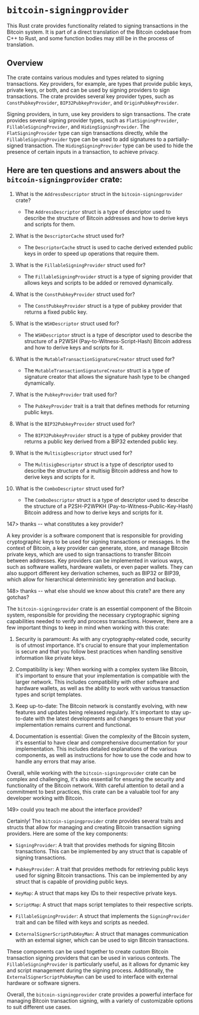 # `bitcoin-signingprovider`

This Rust crate provides functionality related to
signing transactions in the Bitcoin system. It is
part of a direct translation of the Bitcoin
codebase from C++ to Rust, and some function
bodies may still be in the process of translation.

## Overview

The crate contains various modules and types
related to signing transactions. Key providers,
for example, are types that provide public keys,
private keys, or both, and can be used by signing
providers to sign transactions. The crate provides
several key provider types, such as
`ConstPubkeyProvider`, `BIP32PubkeyProvider`, and
`OriginPubkeyProvider`.

Signing providers, in turn, use key providers to
sign transactions. The crate provides several
signing provider types, such as
`FlatSigningProvider`, `FillableSigningProvider`,
and `HidingSigningProvider`. The
`FlatSigningProvider` type can sign transactions
directly, while the `FillableSigningProvider` type
can be used to add signatures to
a partially-signed transaction. The
`HidingSigningProvider` type can be used to hide
the presence of certain inputs in a transaction,
to achieve privacy.

## Here are ten questions and answers about the `bitcoin-signingprovider` crate:

1. What is the `AddressDescriptor` struct in the
   `bitcoin-signingprovider` crate?

    - The `AddressDescriptor` struct is a type of
      descriptor used to describe the structure of
      Bitcoin addresses and how to derive keys and
      scripts for them.

2. What is the `DescriptorCache` struct used for?

    - The `DescriptorCache` struct is used to
      cache derived extended public keys in order
      to speed up operations that require them.

3. What is the `FillableSigningProvider` struct
   used for?

    - The `FillableSigningProvider` struct is
      a type of signing provider that allows keys
      and scripts to be added or removed
      dynamically.

4. What is the `ConstPubkeyProvider` struct used
   for?

    - The `ConstPubkeyProvider` struct is a type
      of pubkey provider that returns a fixed
      public key.

5. What is the `WSHDescriptor` struct used for?

    - The `WSHDescriptor` struct is a type of
      descriptor used to describe the structure of
      a P2WSH (Pay-to-Witness-Script-Hash) Bitcoin
      address and how to derive keys and scripts
      for it.

6. What is the
   `MutableTransactionSignatureCreator` struct
   used for?

    - The `MutableTransactionSignatureCreator`
      struct is a type of signature creator that
      allows the signature hash type to be changed
      dynamically.

7. What is the `PubkeyProvider` trait used for?

    - The `PubkeyProvider` trait is a trait that
      defines methods for returning public keys.

8. What is the `BIP32PubkeyProvider` struct used
   for?

    - The `BIP32PubkeyProvider` struct is a type
      of pubkey provider that returns a public key
      derived from a BIP32 extended public key.

9. What is the `MultisigDescriptor` struct used
   for?

    - The `MultisigDescriptor` struct is a type of
      descriptor used to describe the structure of
      a multisig Bitcoin address and how to derive
      keys and scripts for it.

10. What is the `ComboDescriptor` struct used for?

    - The `ComboDescriptor` struct is a type of
      descriptor used to describe the structure of
      a P2SH-P2WPKH
      (Pay-to-Witness-Public-Key-Hash) Bitcoin
      address and how to derive keys and scripts
      for it.

147> thanks -- what constitutes a key provider?

A key provider is a software component that is
responsible for providing cryptographic keys to be
used for signing transactions or messages. In the
context of Bitcoin, a key provider can generate,
store, and manage Bitcoin private keys, which are
used to sign transactions to transfer Bitcoin
between addresses. Key providers can be
implemented in various ways, such as software
wallets, hardware wallets, or even paper
wallets. They can also support different key
derivation schemes, such as BIP32 or BIP39, which
allow for hierarchical deterministic key
generation and backup.

148> thanks -- what else should we know about this
crate? are there any gotchas?

The `bitcoin-signingprovider` crate is an
essential component of the Bitcoin system,
responsible for providing the necessary
cryptographic signing capabilities needed to
verify and process transactions. However, there
are a few important things to keep in mind when
working with this crate:

1. Security is paramount: As with any
   cryptography-related code, security is of
   utmost importance. It's crucial to ensure that
   your implementation is secure and that you
   follow best practices when handling sensitive
   information like private keys.

2. Compatibility is key: When working with
   a complex system like Bitcoin, it's important
   to ensure that your implementation is
   compatible with the larger network. This
   includes compatibility with other software and
   hardware wallets, as well as the ability to
   work with various transaction types and script
   templates.

3. Keep up-to-date: The Bitcoin network is
   constantly evolving, with new features and
   updates being released regularly. It's
   important to stay up-to-date with the latest
   developments and changes to ensure that your
   implementation remains current and functional.

4. Documentation is essential: Given the
   complexity of the Bitcoin system, it's
   essential to have clear and comprehensive
   documentation for your implementation. This
   includes detailed explanations of the various
   components, as well as instructions for how to
   use the code and how to handle any errors that
   may arise.

Overall, while working with the
`bitcoin-signingprovider` crate can be complex and
challenging, it's also essential for ensuring the
security and functionality of the Bitcoin
network. With careful attention to detail and
a commitment to best practices, this crate can be
a valuable tool for any developer working with
Bitcoin.

149> could you teach me about the interface
provided?

Certainly! The `bitcoin-signingprovider` crate
provides several traits and structs that allow for
managing and creating Bitcoin transaction signing
providers. Here are some of the key components:

- `SigningProvider`: A trait that provides methods
  for signing Bitcoin transactions. This can be
  implemented by any struct that is capable of
  signing transactions.

- `PubkeyProvider`: A trait that provides methods
  for retrieving public keys used for signing
  Bitcoin transactions. This can be implemented by
  any struct that is capable of providing public
  keys.

- `KeyMap`: A struct that maps key IDs to their
  respective private keys.

- `ScriptMap`: A struct that maps script templates
  to their respective scripts.

- `FillableSigningProvider`: A struct that
  implements the `SigningProvider` trait and can
  be filled with keys and scripts as needed.

- `ExternalSignerScriptPubKeyMan`: A struct that
  manages communication with an external signer,
  which can be used to sign Bitcoin transactions.

These components can be used together to create
custom Bitcoin transaction signing providers that
can be used in various contexts. The
`FillableSigningProvider` is particularly useful,
as it allows for dynamic key and script management
during the signing process. Additionally, the
`ExternalSignerScriptPubKeyMan` can be used to
interface with external hardware or software
signers.

Overall, the `bitcoin-signingprovider` crate
provides a powerful interface for managing Bitcoin
transaction signing, with a variety of
customizable options to suit different use cases.
